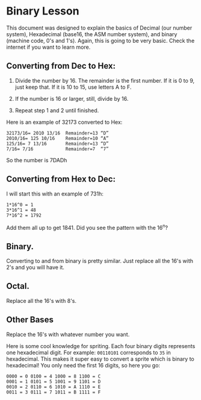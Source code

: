 # Binary Lesson

This document was designed to explain the basics of Decimal (our number system),
Hexadecimal (base16, the ASM number system), and binary (machine code, 0's and
1's). Again, this is going to be very basic. Check the internet if you want to
learn more.

## Converting from Dec to Hex:
1. Divide the number by 16. The remainder is the first number. If it is 0 to 9,
just keep that. If it is 10 to 15, use letters A to F.

2. If the number is 16 or larger, still, divide by 16.
3. Repeat step 1 and 2 until finished.

Here is an example of 32173 converted to Hex:
```
32173/16= 2010 13/16  Remainder=13 “D”
2010/16= 125 10/16    Remainder=10 “A”
125/16= 7 13/16       Remainder=13 “D”
7/16= 7/16            Remainder=7  “7”
```
So the number is 7DADh

## Converting from Hex to Dec:
I will start this with an example of 731h:
```
1*16^0 = 1
3*16^1 = 48
7*16^2 = 1792
```
Add them all up to get 1841. Did you see the pattern with the 16<sup>n</sup>?

## Binary.
Converting to and from binary is pretty similar. Just replace all the 16's with 2's
and you will have it.

## Octal.
Replace all the 16's with 8's.

## Other Bases
Replace the 16's with whatever number you want.

Here is some cool knowledge for spriting. Each four binary digits represents one
hexadecimal digit. For example:
`00110101` corresponds to `35` in hexadecimal. This makes it super easy to convert a sprite which is
binary to hexadecimal! You only need the first 16 digits, so here you go:
```
0000 = 0 0100 = 4 1000 = 8 1100 = C
0001 = 1 0101 = 5 1001 = 9 1101 = D
0010 = 2 0110 = 6 1010 = A 1110 = E
0011 = 3 0111 = 7 1011 = B 1111 = F
```
